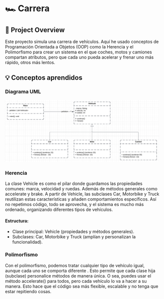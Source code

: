 # 🏎️ Carrera #

## 🎥 Project Overview ##
Este proyecto simula una carrera de vehículos. Aquí he usado conceptos de Programación Orientada a Objetos (OOP) como la Herencia y el Polimorfismo para crear un sistema en el que coches, motos y camiones compartan atributos, pero que cada uno pueda acelerar y frenar uno más rápido, otros más lentos.

## 💡 Conceptos aprendidos ##
### Diagrama UML ###
![UML de Race](img/diagrama.png)

### Herencia ###
La clase Vehicle es como el pilar donde guardamos las propiedades comunes: marca, velocidad y ruedas. Además de métodos generales como accelerate y brake. A partir de Vehicle, las subclases Car, Motorbike y Truck reutilizan estas características y añaden comportamientos específicos. Así no repetimos código, todo se aprovecha, y el sistema es mucho más ordenado, organizando diferentes tipos de vehículos.

#### Estructura: ####
- Clase principal: Vehicle (propiedades y métodos generales).
- Subclases: Car, Motorbike y Truck (amplían y personalizan la funcionalidad).

### Polimorfismo ###
Con el polimorfismo, podemos tratar cualquier tipo de vehículo igual, aunque cada uno se comporta diferente . Esto permite que cada clase hija (subclase) personalice métodos de manera única. O sea, puedes usar el método accelerate() para todos, pero cada vehículo lo va a hacer a su manera. Esto hace que el código sea más flexible, escalable y no tenga que estar repitiendo cosas.
